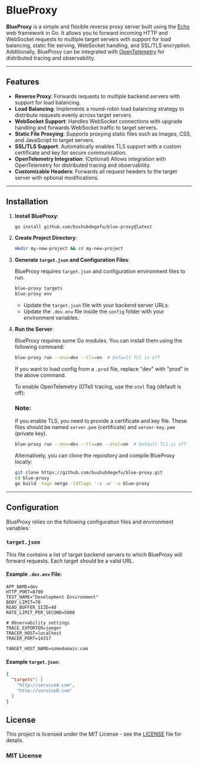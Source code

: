 # BlueProxy

**BlueProxy** is a simple and flexible reverse proxy server built using the [Echo](https://echo.labstack.com/) web framework in Go. It allows you to forward incoming HTTP and WebSocket requests to multiple target servers with support for load balancing, static file serving, WebSocket handling, and SSL/TLS encryption. Additionally, BlueProxy can be integrated with [OpenTelemetry](https://opentelemetry.io/) for distributed tracing and observability.

---

## Features

- **Reverse Proxy**: Forwards requests to multiple backend servers with support for load balancing.
- **Load Balancing**: Implements a round-robin load balancing strategy to distribute requests evenly across target servers.
- **WebSocket Support**: Handles WebSocket connections with upgrade handling and forwards WebSocket traffic to target servers.
- **Static File Proxying**: Supports proxying static files such as images, CSS, and JavaScript to target servers.
- **SSL/TLS Support**: Automatically enables TLS support with a custom certificate and key for secure communication.
- **OpenTelemetry Integration**: (Optional) Allows integration with OpenTelemetry for distributed tracing and observability.
- **Customizable Headers**: Forwards all request headers to the target server with optional modifications.

---

## Installation

1. **Install BlueProxy**:

    ```bash
    go install github.com/bushubdegefu/blue-proxy@latest
    ```

2. **Create Project Directory**:

    ```bash
    mkdir my-new-project && cd my-new-project
    ```

3. **Generate `target.json` and Configuration Files**:

    BlueProxy requires `target.json` and configuration environment files to run.

    ```bash
    blue-proxy targets
    blue-proxy env
    ```

    - Update the `target.json` file with your backend server URLs.
    - Update the `.dev.env` file inside the `config` folder with your environment variables.

4. **Run the Server**:

    BlueProxy requires some Go modules. You can install them using the following command:

    ```bash
    blue-proxy run --env=dev --tls=on  # Default TLS is off
    ```

    If you want to load config from a `.prod` file, replace "dev" with "prod" in the above command.

    To enable OpenTelemetry (OTel) tracing, use the `otel` flag (default is off):
    ### Note:
    If you enable TLS, you need to provide a certificate and key file. These files should be named `server.pem` (certificate) and `server-key.pem` (private key).


    ```bash
    blue-proxy run --env=dev --tls=on --otel=on  # Default TLS is off
    ```
    Alternatively, you can clone the repository and compile BlueProxy locally:

    ```bash
    git clone https://github.com/bushubdegefu/blue-proxy.git
    cd blue-proxy
    go build -tags netgo -ldflags '-s -w' -o blue-proxy
    ```

---

## Configuration

BlueProxy relies on the following configuration files and environment variables:

### `target.json`

This file contains a list of target backend servers to which BlueProxy will forward requests. Each target should be a valid URL.

#### Example `.dev.env` File:
```env
APP_NAME=dev
HTTP_PORT=8700
TEST_NAME="Development Environment"
BODY_LIMIT=70
READ_BUFFER_SIZE=40
RATE_LIMIT_PER_SECOND=5000

# Observability settings
TRACE_EXPORTER=jaeger
TRACER_HOST=localhost
TRACER_PORT=14317

TARGET_HOST_NAME=somedomain.com
```

#### Example `target.json`:

```json
{
  "targets": [
    "http://serviceA.com",
    "http://serviceB.com"
  ]
}

```

## License

This project is licensed under the MIT License - see the [LICENSE](LICENSE) file for details.

### MIT License
